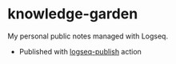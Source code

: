 # knowledge-garden

My personal public notes managed with Logseq.
- Published with [logseq-publish](https://github.com/pengx17/logseq-publish) action